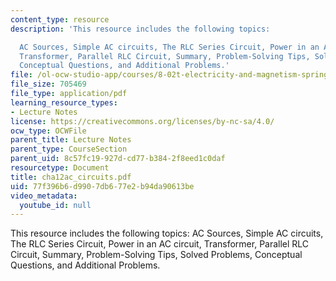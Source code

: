 ```yaml
---
content_type: resource
description: 'This resource includes the following topics:

  AC Sources, Simple AC circuits, The RLC Series Circuit, Power in an AC circuit,
  Transformer, Parallel RLC Circuit, Summary, Problem-Solving Tips, Solved Problems,
  Conceptual Questions, and Additional Problems.'
file: /ol-ocw-studio-app/courses/8-02t-electricity-and-magnetism-spring-2005/77f396b6d9907db677e2b94da90613be_cha12ac_circuits.pdf
file_size: 705469
file_type: application/pdf
learning_resource_types:
- Lecture Notes
license: https://creativecommons.org/licenses/by-nc-sa/4.0/
ocw_type: OCWFile
parent_title: Lecture Notes
parent_type: CourseSection
parent_uid: 8c57fc19-927d-cd77-b384-2f8eed1c0daf
resourcetype: Document
title: cha12ac_circuits.pdf
uid: 77f396b6-d990-7db6-77e2-b94da90613be
video_metadata:
  youtube_id: null
---
```

This resource includes the following topics:
AC Sources, Simple AC circuits, The RLC Series Circuit, Power in an AC circuit, Transformer, Parallel RLC Circuit, Summary, Problem-Solving Tips, Solved Problems, Conceptual Questions, and Additional Problems.